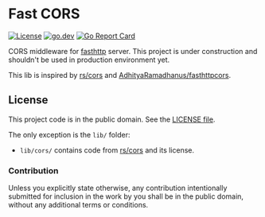 # Fast CORS

[![License][badge-1-img]][badge-1-link]
[![go.dev][badge-2-img]][badge-2-link]
[![Go Report Card][badge-3-img]][badge-3-link]

CORS middleware for [fasthttp][1] server. This project is under
construction and shouldn't be used in production environment yet.

This lib is inspired by [rs/cors][2] and
[AdhityaRamadhanus/fasthttpcors][3].

## License

This project code is in the public domain. See the [LICENSE file][4].

The only exception is the `lib/` folder:
- `lib/cors/` contains code from [rs/cors][2] and its license.

### Contribution

Unless you explicitly state otherwise, any contribution intentionally
submitted for inclusion in the work by you shall be in the public
domain, without any additional terms or conditions.

[1]: https://github.com/valyala/fasthttp
[2]: https://github.com/rs/cors/
[3]: https://github.com/AdhityaRamadhanus/fasthttpcors
[4]: ./LICENSE

[badge-1-img]: https://img.shields.io/github/license/Nhanderu/fastcors?style=flat-square
[badge-1-link]: https://github.com/Nhanderu/fastcors/blob/master/LICENSE
[badge-2-img]: https://img.shields.io/badge/go.dev-reference-007d9c?style=flat-square&logo=go&logoColor=white
[badge-2-link]: https://pkg.go.dev/github.com/Nhanderu/fastcors
[badge-3-img]: https://goreportcard.com/badge/github.com/Nhanderu/fastcors?style=flat-square
[badge-3-link]: https://goreportcard.com/report/github.com/Nhanderu/fastcors

